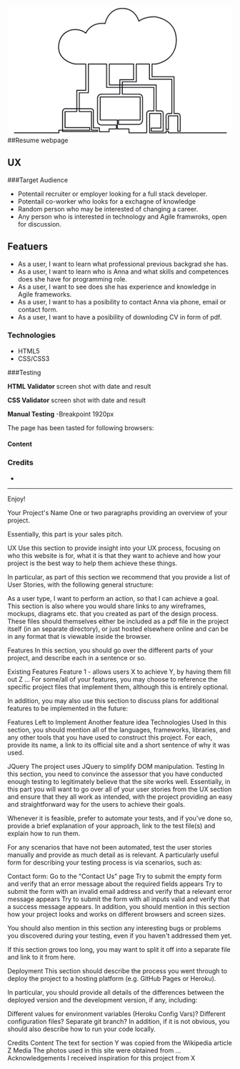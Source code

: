 <!--<img src="https://codeinstitute.s3.amazonaws.com/fullstack/ci_logo_small.png" style="margin: 0;"> -->

![image](/assets/images/backend-image-md.png)
##Resume webpage
## UX

###Target Audience
- Potentail recruiter or employer looking for a full stack developer.
- Potentail co-worker who looks for a exchagne of knowledge
- Random person who may be interested of changing a career.
- Any person who is interested in technology and Agile framwroks, open for discussion.

## Featuers 

- As a user, I want to learn what professional previous backgrad she has.
- As a user, I want to learn who is Anna and what skills and competences does she have for programming role.
- As a user, I want to see does she has experience and knowledge in Agile frameworks.
- As a user, I want to has a posibility to contact Anna via phone, email or contact form.
- As a user, I want to have a posibility of downloding CV in form of pdf.

### Technologies

- HTML5
- CSS/CSS3



###Testing

**HTML Validator**
screen shot with date and result

**CSS Validator**
screen shot with date and result

**Manual Testing**
-Breakpoint 1920px

The page has been tasted for following browsers: 

#### Content


### Credits

- 

--------

Enjoy!


Your Project's Name
One or two paragraphs providing an overview of your project.

Essentially, this part is your sales pitch.


UX
Use this section to provide insight into your UX process, focusing on who this website is for, what it is that they want to achieve and how your project is the best way to help them achieve these things.

In particular, as part of this section we recommend that you provide a list of User Stories, with the following general structure:

As a user type, I want to perform an action, so that I can achieve a goal.
This section is also where you would share links to any wireframes, mockups, diagrams etc. that you created as part of the design process. These files should themselves either be included as a pdf file in the project itself (in an separate directory), or just hosted elsewhere online and can be in any format that is viewable inside the browser.

Features
In this section, you should go over the different parts of your project, and describe each in a sentence or so.

Existing Features
Feature 1 - allows users X to achieve Y, by having them fill out Z
...
For some/all of your features, you may choose to reference the specific project files that implement them, although this is entirely optional.

In addition, you may also use this section to discuss plans for additional features to be implemented in the future:

Features Left to Implement
Another feature idea
Technologies Used
In this section, you should mention all of the languages, frameworks, libraries, and any other tools that you have used to construct this project. For each, provide its name, a link to its official site and a short sentence of why it was used.

JQuery
The project uses JQuery to simplify DOM manipulation.
Testing
In this section, you need to convince the assessor that you have conducted enough testing to legitimately believe that the site works well. Essentially, in this part you will want to go over all of your user stories from the UX section and ensure that they all work as intended, with the project providing an easy and straightforward way for the users to achieve their goals.

Whenever it is feasible, prefer to automate your tests, and if you've done so, provide a brief explanation of your approach, link to the test file(s) and explain how to run them.

For any scenarios that have not been automated, test the user stories manually and provide as much detail as is relevant. A particularly useful form for describing your testing process is via scenarios, such as:

Contact form:
Go to the "Contact Us" page
Try to submit the empty form and verify that an error message about the required fields appears
Try to submit the form with an invalid email address and verify that a relevant error message appears
Try to submit the form with all inputs valid and verify that a success message appears.
In addition, you should mention in this section how your project looks and works on different browsers and screen sizes.

You should also mention in this section any interesting bugs or problems you discovered during your testing, even if you haven't addressed them yet.

If this section grows too long, you may want to split it off into a separate file and link to it from here.

Deployment
This section should describe the process you went through to deploy the project to a hosting platform (e.g. GitHub Pages or Heroku).

In particular, you should provide all details of the differences between the deployed version and the development version, if any, including:

Different values for environment variables (Heroku Config Vars)?
Different configuration files?
Separate git branch?
In addition, if it is not obvious, you should also describe how to run your code locally.

Credits
Content
The text for section Y was copied from the Wikipedia article Z
Media
The photos used in this site were obtained from ...
Acknowledgements
I received inspiration for this project from X
